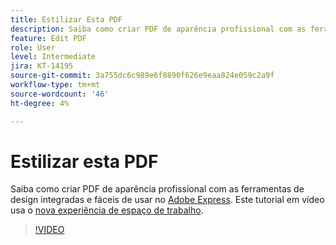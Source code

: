 ```yaml
---
title: Estilizar Esta PDF
description: Saiba como criar PDF de aparência profissional com as ferramentas de design integradas e fáceis de usar no Adobe Express
feature: Edit PDF
role: User
level: Intermediate
jira: KT-14195
source-git-commit: 3a755dc6c989e6f8890f626e9eaa824e059c2a9f
workflow-type: tm+mt
source-wordcount: '46'
ht-degree: 4%

---
```


# Estilizar esta PDF

Saiba como criar PDF de aparência profissional com as ferramentas de design integradas e fáceis de usar no [Adobe Express](https://express.adobe.com). Este tutorial em vídeo usa o [nova experiência de espaço de trabalho](new-workspace.md).

>[!VIDEO](https://video.tv.adobe.com/v/3425137?quality=12&learn=on&hidetitle=true)